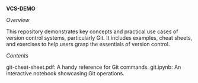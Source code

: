 **VCS-DEMO**

*Overview*

This repository demonstrates key concepts and practical use cases of version control systems, particularly Git. It includes examples, cheat sheets, and exercises to help users grasp the essentials of version control.

*Contents*

git-cheat-sheet.pdf: A handy reference for Git commands.
git.ipynb: An interactive notebook showcasing Git operations.
